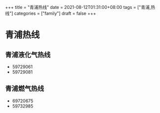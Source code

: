 +++
title = "青浦热线"
date = 2021-08-12T01:31:00+08:00
tags = ["青浦,热线"]
categories = ["family"]
draft = false
+++
# 青浦热线
## 青浦液化气热线
- 59729061
- 59729081
## 青浦燃气热线
- 69720675
- 59732985
